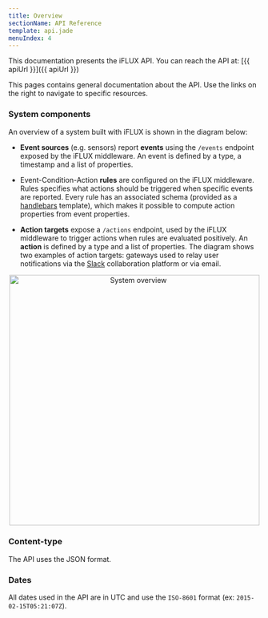 ```yaml
---
title: Overview
sectionName: API Reference
template: api.jade
menuIndex: 4
---
```


This documentation presents the iFLUX API. You can reach the API at: [{{ apiUrl }}]({{ apiUrl }})

This pages contains general documentation about the API. Use the links on the
right to navigate to specific resources.

### System components

An overview of a system built with iFLUX is shown in the diagram below:

* **Event sources** (e.g. sensors) report **events** using the `/events` endpoint exposed by the iFLUX middleware. An event is defined by a type, a timestamp and a list of properties.

* Event-Condition-Action **rules** are configured on the iFLUX middleware. Rules specifies what actions should be triggered when specific events are reported. Every rule has an associated schema (provided as a [handlebars](http://handlebarsjs.com/) template), which makes it possible to compute action properties from event properties.

* **Action targets** expose a `/actions` endpoint, used by the iFLUX middleware to trigger actions when rules are evaluated positively. An **action** is defined by a type and a list of properties. The diagram shows two examples of action targets: gateways used to relay user notifications via the [Slack](http://www.slack.com) collaboration platform or via email.

<center>
	<img src="{{ blogUrl }}/images/diagrams/apidoc-overview.png" alt="System overview" style="width: 500px;"/>
</center>



### Content-type

The API uses the JSON format.

<!--
### Authentication

To interact with the API, your client will need to be authenticated. This is done by using the **Authorization** header with the username and password of the client and gives something that looks like:

	Authorization: Basic QWxhZGRpbjpvcGVuIHNlc2FtZQ==


### Errors

In case of error, the API will send a JSON response with the list of errors.
Each error has a human-readable message and a code. The code identifies the
error type and can be used to handle specific errors differently or for
translation purposes.


```
HTTP/1.1 400 Bad Request

{
  "errors": [
    {
      "message": "JSON parsing error.",
      "code": 10000
    }
  ]
}
```
-->

### Dates

All dates used in the API are in UTC and use the `ISO-8601` format (ex:
`2015-02-15T05:21:07Z`).
